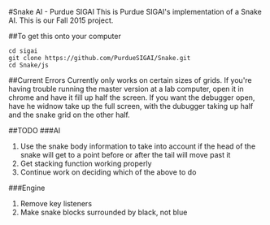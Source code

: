 #Snake AI - Purdue SIGAI
This is Purdue SIGAI's implementation of a Snake AI. This is our Fall 2015 project.

##To get this onto your computer
```
cd sigai
git clone https://github.com/PurdueSIGAI/Snake.git
cd Snake/js
```

##Current Errors
Currently only works on certain sizes of grids. If you're having trouble running the master version at a lab computer, open it in chrome and have it fill up half the screen. If you want the debugger open, have he widnow take up the full screen, with the dubugger taking up half and the snake grid on the other half.

##TODO
###AI
1. Use the snake body information to take into account if the head of the snake will get to a point before or after the tail will move past it
2. Get stacking function working properly
3. Continue work on deciding which of the above to do

###Engine
1. Remove key listeners
2. Make snake blocks surrounded by black, not blue
